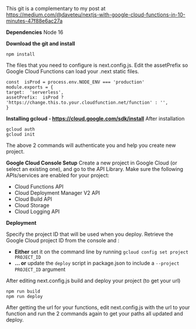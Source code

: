 This git is a complementary to my post at https://medium.com/@daveteu/nextjs-with-google-cloud-functions-in-10-minutes-47f88e6ac27a

**Dependencies**
Node 16

**Download the git and install**

    npm install

The files that you need to configure is next.config.js. Edit the assetPrefix so Google Cloud Functions can load your .next static files.

    const  isProd = process.env.NODE_ENV === 'production'
    module.exports = {
    target:  'serverless',
    assetPrefix:  isProd ? 'https://change.this.to.your.cloudfunction.net/function' : '',
    }
**Installing gcloud - https://cloud.google.com/sdk/install**
After installation

    gcloud auth
    gcloud init
The above 2 commands will authenticate you and help you create new project.

**Google Cloud Console Setup**
Create a new project in Google Cloud (or select an existing one), and go to the API Library. Make sure the following APIs/services are enabled for your project:

* Cloud Functions API
* Cloud Deployment Manager V2 API
* Cloud Build API
* Cloud Storage
* Cloud Logging API

**Deployment**

Specify the project ID that will be used when you deploy. Retrieve the Google Cloud project ID from the console and :

* **Either** set it on the command line by running `gcloud config set project PROJECT_ID`
* **... or** update the `deploy` script in package.json to include a `--project PROJECT_ID` argument

After editing next.config.js build and deploy your project (to get your url)

    npm run build
    npm run deploy

After getting the url for your functions, edit next.config.js with the url to your function and run the 2 commands again to get your paths all updated and deploy.
